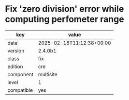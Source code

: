 [//]: # (werk v2)
# Fix 'zero division' error while computing perfometer range

key        | value
---------- | ---
date       | 2025-02-18T11:12:38+00:00
version    | 2.4.0b1
class      | fix
edition    | cre
component  | multisite
level      | 1
compatible | yes


